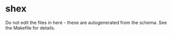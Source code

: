 # shex

Do not edit the files in here - these are autogenerated from the schema. See the Makefile for details.
